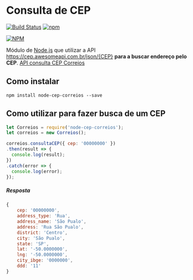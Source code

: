 # Consulta de CEP
[![Build Status](https://travis-ci.org/vitorleal/node-correios.svg?branch=master)](https://travis-ci.org/vitorleal/node-correios)
[![npm](https://img.shields.io/npm/l/express.svg)](https://github.com/vitorleal/node-correios)

[![NPM](https://nodei.co/npm/node-correios.png?mini=true)](https://nodei.co/npm/node-correios/)

Módulo de [Node.js](http://nodejs.org) que utilizar a API https://cep.awesomeapi.com.br/json/{CEP}  **para a buscar endereço pelo CEP**.
[API consulta CEP Correios](https://cep.awesomeapi.com.br/json/{CEP})


## Como instalar

```
npm install node-cep-correios --save
```

## Como utilizar para fazer busca de um CEP

```javascript
let Correios = require('node-cep-correios');
let correios = new Correios();

correios.consultaCEP({ cep: '00000000' })
.then(result => {
  console.log(result);
})
.catch(error => {
  console.log(error);
});
```

##### Resposta

```javascript
{
    cep: '00000000',
    address_type: 'Rua',
    address_name: 'São Pualo',
    address: 'Rua São Pualo',
    district: 'Centro',
    city: 'São Pualo',
    state: 'SP',
    lat: '-50.0000000',
    lng: '-50.0000000',
    city_ibge: '0000000',
    ddd: '11'
}
```
